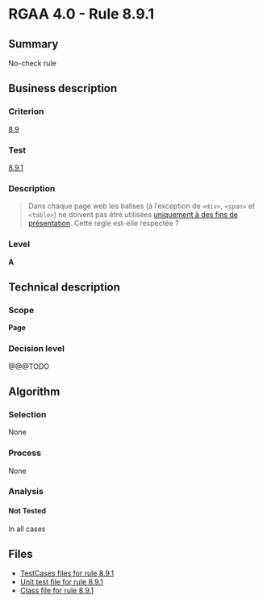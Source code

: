 # RGAA 4.0 - Rule 8.9.1

## Summary

No-check rule

## Business description

### Criterion

[8.9](https://www.numerique.gouv.fr/publications/rgaa-accessibilite/methode/criteres/#crit-8-9)

### Test

[8.9.1](https://www.numerique.gouv.fr/publications/rgaa-accessibilite/methode/criteres/#test-8-9-1)

### Description

> Dans chaque page web les balises (à l’exception de `<div>`, `<span>` et `<table>`) ne doivent pas être utilisées [uniquement à des fins de présentation](https://www.numerique.gouv.fr/publications/rgaa-accessibilite/methode/glossaire/#uniquement-a-des-fins-de-presentation). Cette règle est-elle respectée ?

### Level

**A**


## Technical description

### Scope

**Page**

### Decision level

@@@TODO


## Algorithm

### Selection

None

### Process

None

### Analysis

#### Not Tested

In all cases


## Files

- [TestCases files for rule 8.9.1](https://gitlab.com/asqatasun/Asqatasun/-/tree/v5/rules/rules-rgaa4.0/src/test/resources/testcases/rgaa40/Rgaa40Rule080901/)
- [Unit test file for rule 8.9.1](https://gitlab.com/asqatasun/Asqatasun/-/blob/v5/rules/rules-rgaa4.0/src/test/java/org/asqatasun/rules/rgaa40/Rgaa40Rule080901Test.java)
- [Class file for rule 8.9.1](https://gitlab.com/asqatasun/Asqatasun/-/blob/v5/rules/rules-rgaa4.0/src/main/java/org/asqatasun/rules/rgaa40/Rgaa40Rule080901.java)


